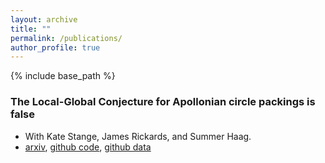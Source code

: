 ```yaml
---
layout: archive
title: ""
permalink: /publications/
author_profile: true
---
```


{% include base_path %}

### The Local-Global Conjecture for Apollonian circle packings is false
* With Kate Stange, James Rickards, and Summer Haag.
* <a href="https://arxiv.org/abs/2307.02749">arxiv</a>, <a href="https://github.com/JamesRickards-Canada/Apollonian">github code</a>, <a href="https://github.com/JamesRickards-Canada/Apollonian-Missing-Curvatures">github data</a>
